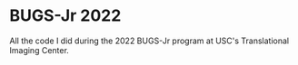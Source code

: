 # BUGS-Jr 2022

All the code I did during the 2022 BUGS-Jr program at USC's Translational Imaging Center.